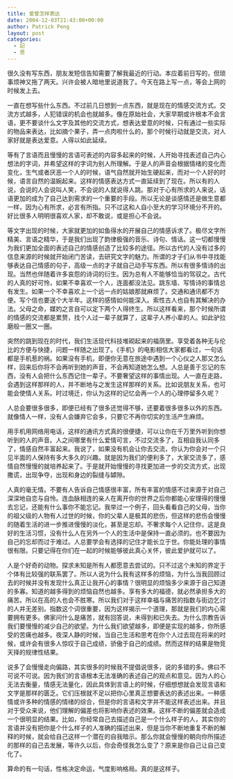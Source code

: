 ```yaml
---
title: 爱曾怎样表达
date: 2004-12-03T21:43:00+00:00
author: Patrick Peng
layout: post
categories:
  - 記
  - 思
---
```

很久没有写东西，朋友发短信告知需要了解我最近的行动。本应着前日写的，但琐事烦神又拖了两天。兴许会被人暗地里说道我了。今天在路上写一点，等会上网的时候发上去。

一直在想写些什么东西。不过前几日想到一点东西，就是现在的情感交流方式。交流方式越多，人犯错误的机会也就越多。像在原始社会，大家早期或许根本不会言语，更不要谈什么文字及其他的交流方式，想表达爱意的时候，只有通过一些实际的物品来表达，比如摘个果子，弄一点肉啦什么的，那个时候行动就是交流，对人家好就是表达爱意。人得以如此延续。

等有了言语而且慢慢的言语可表述的内容多起来的时候，人开始寻找表述自己内心想法的字词，并希望这样的字词为别人所理解。于是人的声音会根据情绪的变化而变化，生气或者厌恶一个人的时候，语气自然就开始生硬起来，而对一个人好的时候，语言自然的温婉起来。这样的情感表达方式一直延续到了现在。所以有的人说，会说的人会说叫人笑，不会说的人就说得人跳。那对于心有所求的人来说，话语更加的成为了自己达到需求的一个重要的手段。所以无论是谈感情还是做生意都一样，因为心有所求，必言有所指。只不过这和人自小至大的学习环境分不开的。好比很多人明明很喜欢人家，却不敢说，或是担心不会说。

等文字出现的时候，大家就更加的如鱼得水的开展自己的情感诉求了。极尽文字所精美、言语之精华，于是我们出现了韵律极强的音乐、诗句、情话。这一切都慢慢为我们更加全面的表述自己的情感创造了比较多的途径。所以古代的人没有过多的信息来源的时候就开始闭门苦读，去研究文字的魅力。所谓的才子们从书中寻找能够表达自己情感的句子，高级一点的才子就自己动手写东西。所以有很多情诗的出现。当然也伴随着许多哀怨的诗词的衍生。因为总有人不能够恰当的驾驭之。古代的人真的好可怜，如果不幸喜欢一个人，连面都没法见。跳东墙、写情诗的事情总有发生。如果一个不幸喜欢上一个远一点的姑娘那就麻烦了。交通和通讯都不方便。写个信也要送个大半年。这样的感情如何能深入。索性古人也自有其解决的办法。父母之命，媒妁之言自可以定下两个人得终生。所以这样看来，那个时候所谓的情感的交流都是累赘，找个人过一辈子就算了，这辈子人养小辈的人。如此驴拉磨般一圈又一圈。

突然的跳到现在的时代，我们生活现代科技堆砌起来的福荫里。享受着各种无与伦比的方便与快捷，问题一样随之出现了。《手机》的电影相信大家都看过，一句话都是手机惹的祸。如果没有手机，即便你无意在旅途中遇到一个心仪之人那又怎么样，回来后你将不会再听到她的声音，不会再知道她怎么想。人总是善于忘记的东西，没有人会把什么东西记住一辈子。不要奢望这样的事情出现。人一直在走路，会遇到这样那样的人，并不断地与之发生这样那样的关系。比如说朋友关系，也可能会使情人关系。时过境迁，你认为这样的记忆会再一个人的心理停留多久呢？

人总会要很多很多，即便已经有了很多还觉得不够，还要着很多很多以外的东西。就像情人一样，没有人会嫌弃它会多，只要它不再你切实的生活产生麻烦。

用手机用网络用电话，这样的通讯方式真的很便捷，可以让你在千万里外听到你想听到的人的声音。人之间哪里有什么爱情可言，不过交流多了，互相自我认同多了，情感自然丰富起来。我说了，如果没有机会让你去交流，你认为你会对一个只见半面的人保持有多大多久的兴趣。就是因为我们的便利多了，大家交流多了，感情自然慢慢的就培养起来了。于是就开始慢慢的寻找更加进一步的交流方式，出现撒谎，出现争夺，出现和身边的裂缝与罅隙。

人真的毫无情。不要有人告诉自己情感很丰富，所有丰富的情感不过来源于对自己深深地自恋与自怜。连血脉相连的亲人在离开你的世界之后你都能心安理得的慢慢去忘记，还能有什么事你不能忘记。我举过一个例子，回头看看自己的父母，当你的祖父级的人物有人过世的时候，你的父辈人是极其的悲伤，但这样的悲伤会慢慢的随着生活的进一步推进慢慢的淡化，甚至是忘却。不奢求每个人记住你，这是良好的生活习惯，没有什么人在另外一个人的生活中是保持一直必须的。也不要因为自己的忘却而过于难过。人总要学会有选择的记住才能长立于世。你能处理的事情很有限。只要记得在你们在一起的时候能够彼此真心关怀，彼此爱护就可以了。

人是个好奇的动物。探求未知是所有人都愿意去尝试的。只不过这个未知的界定于个体有比较强的联系罢了。所以人说为什么我有这样多的烦恼，为什么当我回顾过去的时候并没有发现什么真正让我开心的事情？很明显的烦恼多少来源于自己知道的多寡。知道的越多得到的烦恼自然也越多。享有多大的福德，就必然承担多大的痛苦。所以在高的人也会不胜寒。所以我们对于这样幸福与痛苦的指数与街边乞讨的人并无差别。指数这个词很重要，因为这样揭示一个道理，那就是我们的内心需要拥有更多。佛家问什么是痛苦，就有回答说，未得到和已失去。为什么宗教告诉我们要慢慢的减少自己的欲望。为什么我们欲望越多，即便是实现的越多，你所感受的苦痛也越多。夜深人静的时候，当自己生活和思考在你个人过去现在将来的时候，或许会有很多人惊叹于自己成绩，骄傲于自己的成绩。然而这样的结果是物竞天择的规律性结果。

说多了会慢慢走向偏路，其实很多的时候我不提倡说很多，说的多错的多。佛曰不可说不可说。因为我们的言语根本无法准确的表述自己的观点和意见。因为人的心无法去衡量，情感无法量化，因此具体到言语上的时候，仔细想想就会发现言语和文字是那样的匮乏。它们压根就不足以把你心里真正想要表达的表述出来。一种感情或许多种的情感的情绪的综合，但是你的言语和文字并不能这样表述出来。并且对于受众来说，他们理解的偏差也将影响你表述的效果。这样不断的偏差就会造成一个很明显的结果。比如，你经常自己去描述自己是一个什么样子的人，其实你的言语并没有把你是个什么样子的人准确的描述出来，但是当你不断地重复不断的解释的时候，就会给自己这样一个潜在的自我暗示。那么你就会慢慢的朝向你所描述的那样的自己去发展，等许久以后，你会奇怪我怎么变了？原来是你自己让自己变化了。

算命的有一句话，性格决定命运，气度影响格局。真的是这样子。